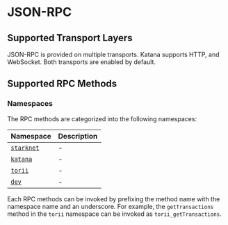 # JSON-RPC

## Supported Transport Layers

JSON-RPC is provided on multiple transports. Katana supports HTTP, and WebSocket. Both transports are enabled by default.

## Supported RPC Methods

### Namespaces

The RPC methods are categorized into the following namespaces:

| Namespace                                    | Description |
| -------------------------------------------- | ----------- |
| [`starknet`](/toolchain/katana/rpc/starknet) | -           |
| [`katana`](/toolchain/katana/rpc/katana)     | -           |
| [`torii`](/toolchain/katana/rpc/torii)       | -           |
| [`dev`](/toolchain/katana/rpc/dev)           | -           |

Each RPC methods can be invoked by prefixing the method name with the namespace name and an underscore. For example, the `getTransactions` method in the `torii` namespace can be invoked as `torii_getTransactions`.

